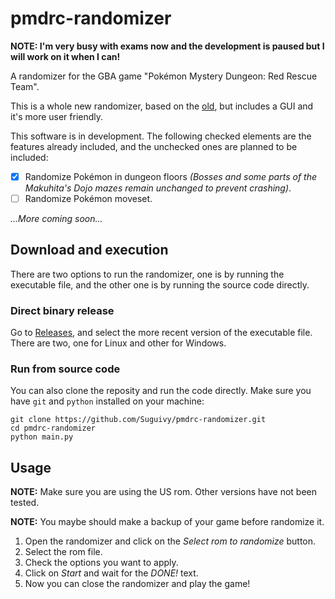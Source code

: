 # pmdrc-randomizer

**NOTE: I'm very busy with exams now and the development is paused but I will work on it when I can!**

A randomizer for the GBA game "Pokémon Mystery Dungeon: Red Rescue Team".

This is a whole new randomizer, based on the [old](https://github.com/Suguivy/pmdrc-randomizer-old), but includes a GUI and it's more user friendly.

This software is in development. The following checked elements are the features already included, and the unchecked ones are planned to be included:

- [X] Randomize Pokémon in dungeon floors *(Bosses and some parts of the Makuhita's Dojo mazes remain unchanged to prevent crashing)*.
- [ ] Randomize Pokémon moveset.

*...More coming soon...*

## Download and execution

There are two options to run the randomizer, one is by running the executable file, and the other one is by running the source code directly.

### Direct binary release

Go to [Releases](https://github.com/Suguivy/pmdrc-randomizer/releases), and select the more recent version of the executable file. There are two, one for Linux and other for Windows.

### Run from source code

You can also clone the reposity and run the code directly. Make sure you have `git` and `python` installed on your machine:

```
git clone https://github.com/Suguivy/pmdrc-randomizer.git
cd pmdrc-randomizer
python main.py
```

## Usage

**NOTE:** Make sure you are using the US rom. Other versions have not been tested.

**NOTE:** You maybe should make a backup of your game before randomize it.

1. Open the randomizer and click on the *Select rom to randomize* button.
2. Select the rom file.
3. Check the options you want to apply.
4. Click on *Start* and wait for the *DONE!* text.
5. Now you can close the randomizer and play the game!
